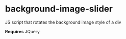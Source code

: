 # background-image-slider
JS script that rotates the background image style of a div

**Requires** JQuery
